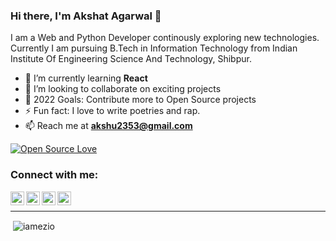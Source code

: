### Hi there, I'm Akshat Agarwal 👋

I am a Web and Python Developer continously exploring new technologies. Currently I am pursuing B.Tech in Information Technology from Indian Institute Of Engineering Science And Technology, Shibpur.

- 🌱 I’m currently learning **React**
- 👯 I’m looking to collaborate on exciting projects
- 🥅 2022 Goals: Contribute more to Open Source projects
- ⚡ Fun fact: I love to write poetries and rap.
- 📫 Reach me at **akshu2353@gmail.com**

[![Open Source Love](https://badges.frapsoft.com/os/v1/open-source.svg?v=103)](https://github.com/ellerbrock/open-source-badges/)

### Connect with me:

[<img align="left" alt="codeSTACKr | YouTube" width="22px" src="https://cdn.jsdelivr.net/npm/simple-icons@v3/icons/youtube.svg" />][youtube]
[<img align="left" alt="codeSTACKr | Twitter" width="22px" src="https://cdn.jsdelivr.net/npm/simple-icons@v3/icons/twitter.svg" />][twitter]
[<img align="left" alt="codeSTACKr | LinkedIn" width="22px" src="https://cdn.jsdelivr.net/npm/simple-icons@v3/icons/linkedin.svg" />][linkedin]
[<img align="left" alt="codeSTACKr | Instagram" width="22px" src="https://cdn.jsdelivr.net/npm/simple-icons@v3/icons/instagram.svg" />][instagram]

<br />

---

<p>&nbsp;<img align="center" src="https://github-readme-stats.vercel.app/api?username=impAkshat&show_icons=true&locale=en&theme=midnight-purple" alt="iamezio" /></p>

[twitter]: https://twitter.com/AkshatA82755038
[youtube]: https://www.youtube.com/channel/UC8ueOAfeqzmuZLOPu4vp-uQ
[instagram]: https://www.instagram.com/itsaksht/
[linkedin]: https://www.linkedin.com/in/akshat-agarwal-77a116188/
